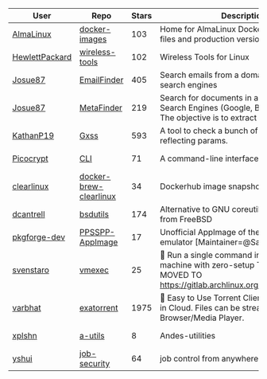 | User | Repo | Stars | Description | Last Updated |
|------|------|-------|-------------|--------------|
| [AlmaLinux](https://github.com/AlmaLinux) | [docker-images](https://github.com/AlmaLinux/docker-images) | 103 | Home for AlmaLinux Docker image RootFS files and production version of sources | 2025-09-10T08:09:20Z |
| [HewlettPackard](https://github.com/HewlettPackard) | [wireless-tools](https://github.com/HewlettPackard/wireless-tools) | 102 | Wireless Tools for Linux | 2025-09-03T19:58:49Z |
| [Josue87](https://github.com/Josue87) | [EmailFinder](https://github.com/Josue87/EmailFinder) | 405 | Search emails from a domain through search engines | 2025-09-22T15:54:06Z |
| [Josue87](https://github.com/Josue87) | [MetaFinder](https://github.com/Josue87/MetaFinder) | 219 | Search for documents in a domain through Search Engines (Google, Bing and Baidu). The objective is to extract metadata | 2025-08-17T03:56:31Z |
| [KathanP19](https://github.com/KathanP19) | [Gxss](https://github.com/KathanP19/Gxss) | 593 | A tool to check a bunch of URLs that contain reflecting params. | 2025-09-27T10:46:46Z |
| [Picocrypt](https://github.com/Picocrypt) | [CLI](https://github.com/Picocrypt/CLI) | 71 | A command-line interface for Picocrypt. | 2025-09-10T20:13:33Z |
| [clearlinux](https://github.com/clearlinux) | [docker-brew-clearlinux](https://github.com/clearlinux/docker-brew-clearlinux) | 34 | Dockerhub image snapshots for Clear Linux | 2025-08-13T22:29:58Z |
| [dcantrell](https://github.com/dcantrell) | [bsdutils](https://github.com/dcantrell/bsdutils) | 174 | Alternative to GNU coreutils using software from FreeBSD | 2025-09-17T06:05:54Z |
| [pkgforge-dev](https://github.com/pkgforge-dev) | [PPSSPP-AppImage](https://github.com/pkgforge-dev/PPSSPP-AppImage) | 17 | Unofficial AppImage of the PPSSPP emulator [Maintainer=@Samueru-sama] | 2025-09-11T15:58:47Z |
| [svenstaro](https://github.com/svenstaro) | [vmexec](https://github.com/svenstaro/vmexec) | 25 | 🔧 Run a single command in a speedy virtual machine with zero-setup THE PROJECT MOVED TO https://gitlab.archlinux.org/archlinux/vmexec | 2025-06-04T21:30:44Z |
| [varbhat](https://github.com/varbhat) | [exatorrent](https://github.com/varbhat/exatorrent) | 1975 | 🧲 Easy to Use Torrent Client. Can be hosted in Cloud. Files can be streamed in Browser/Media Player. | 2025-09-25T20:29:38Z |
| [xplshn](https://github.com/xplshn) | [a-utils](https://github.com/xplshn/a-utils) | 8 | Andes-utilities | 2025-06-30T01:30:28Z |
| [yshui](https://github.com/yshui) | [job-security](https://github.com/yshui/job-security) | 64 | job control from anywhere! | 2025-07-21T01:04:29Z |
